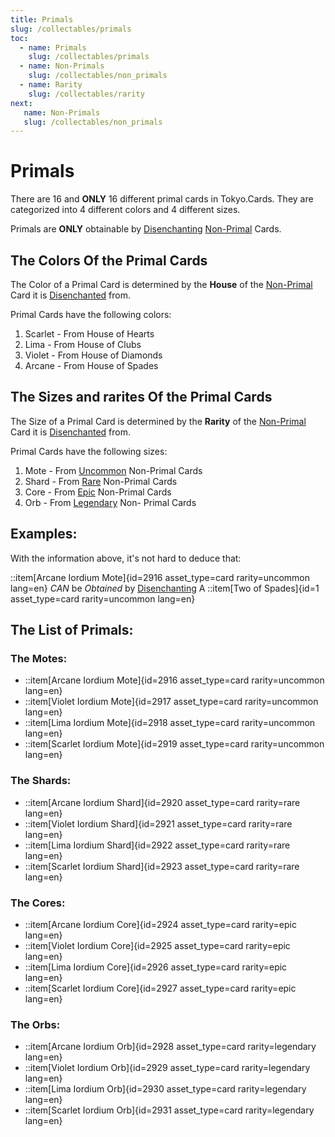 ```yaml
---
title: Primals 
slug: /collectables/primals 
toc:
  - name: Primals
    slug: /collectables/primals 
  - name: Non-Primals 
    slug: /collectables/non_primals
  - name: Rarity 
    slug: /collectables/rarity
next: 
   name: Non-Primals
   slug: /collectables/non_primals
---
```


# Primals
There are 16 and __ONLY__ 16 different primal cards in Tokyo.Cards. They are categorized into 4 different colors and 4 different sizes.

Primals are __ONLY__ obtainable by [Disenchanting]() [Non-Primal]() Cards.

## The Colors Of the Primal Cards
The Color of a Primal Card is determined by the __House__ of the [Non-Primal]() Card it is [Disenchanted]() from.

Primal Cards have the following colors:
1. Scarlet - From House of Hearts
2. Lima - From House of Clubs
3. Violet - From House of Diamonds
4. Arcane - From House of Spades

## The Sizes and rarites Of the Primal Cards
The Size of a Primal Card is determined by the __Rarity__ of the [Non-Primal]() Card it is [Disenchanted]() from.

Primal Cards have the following sizes:
1. Mote - From [Uncommon]() Non-Primal Cards
2. Shard - From [Rare]() Non-Primal Cards
3. Core - From [Epic]() Non-Primal Cards
4. Orb - From [Legendary]() Non- Primal Cards

## Examples:

With the information above, it's not hard to deduce that:

::item[Arcane Iordium Mote]{id=2916 asset_type=card rarity=uncommon lang=en} _CAN_ be _Obtained_ by [Disenchanting]() A ::item[Two of Spades]{id=1 asset_type=card rarity=uncommon lang=en}

## The List of Primals:

### The Motes:
- ::item[Arcane Iordium Mote]{id=2916 asset_type=card rarity=uncommon lang=en} 
- ::item[Violet Iordium Mote]{id=2917 asset_type=card rarity=uncommon lang=en} 
- ::item[Lima Iordium Mote]{id=2918 asset_type=card rarity=uncommon lang=en} 
- ::item[Scarlet Iordium Mote]{id=2919 asset_type=card rarity=uncommon lang=en} 

### The Shards:
- ::item[Arcane Iordium Shard]{id=2920 asset_type=card rarity=rare lang=en} 
- ::item[Violet Iordium Shard]{id=2921 asset_type=card rarity=rare lang=en} 
- ::item[Lima Iordium Shard]{id=2922 asset_type=card rarity=rare lang=en} 
- ::item[Scarlet Iordium Shard]{id=2923 asset_type=card rarity=rare lang=en} 

### The Cores:
- ::item[Arcane Iordium Core]{id=2924 asset_type=card rarity=epic lang=en} 
- ::item[Violet Iordium Core]{id=2925 asset_type=card rarity=epic lang=en} 
- ::item[Lima Iordium Core]{id=2926 asset_type=card rarity=epic lang=en} 
- ::item[Scarlet Iordium Core]{id=2927 asset_type=card rarity=epic lang=en} 

### The Orbs:
- ::item[Arcane Iordium Orb]{id=2928 asset_type=card rarity=legendary lang=en} 
- ::item[Violet Iordium Orb]{id=2929 asset_type=card rarity=legendary lang=en} 
- ::item[Lima Iordium Orb]{id=2930 asset_type=card rarity=legendary lang=en} 
- ::item[Scarlet Iordium Orb]{id=2931 asset_type=card rarity=legendary lang=en} 




